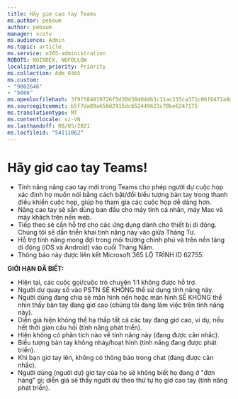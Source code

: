 ```yaml
---
title: Hãy giơ cao tay Teams
ms.author: pebaum
author: pebaum
manager: scotv
ms.audience: Admin
ms.topic: article
ms.service: o365-administration
ROBOTS: NOINDEX, NOFOLLOW
localization_priority: Priority
ms.collection: Adm_O365
ms.custom:
- "9002646"
- "5086"
ms.openlocfilehash: 3f9f584019726f5d30d384044b3c11ac215ca371c06f6472a8d479b38ccaf537
ms.sourcegitcommit: b5f7da89a650d2915dc652449623c78be6247175
ms.translationtype: MT
ms.contentlocale: vi-VN
ms.lasthandoff: 08/05/2021
ms.locfileid: "54111062"
---
```

# <a name="raise-your-hand-in-teams"></a>Hãy giơ cao tay Teams!

- Tính năng nâng cao tay mới trong Teams cho phép người dự cuộc họp xác định họ muốn nói bằng cách bật/đổi biểu tượng bàn tay trong thanh điều khiển cuộc họp, giúp họ tham gia các cuộc họp dễ dàng hơn.
- Nâng cao tay sẽ sẵn dùng ban đầu cho máy tính cá nhân, máy Mac và máy khách trên nền web.
- Tiếp theo sẽ cần hỗ trợ cho các ứng dụng dành cho thiết bị di động. Chúng tôi sẽ dần triển khai tính năng này vào giữa Tháng Tư.
- Hỗ trợ tính năng mong đợi trong môi trường chính phủ và trên nền tảng di động (iOS và Android) vào cuối Tháng Năm.
- Thông báo này được liên kết Microsoft 365 LỘ TRÌNH ID 62755.

**GIỚI HẠN ĐÃ BIẾT:**

- Hiện tại, các cuộc gọi/cuộc trò chuyện 1:1 không được hỗ trợ.
- Người dự quay số vào PSTN SẼ KHÔNG thể sử dụng tính năng này.
- Người dùng đang chia sẻ màn hình nền hoặc màn hình SẼ KHÔNG thể nhìn thấy bàn tay đang giơ cao (chúng tôi đang làm việc trên tính năng này).
- Diễn giả hiện không thể hạ thấp tất cả các tay đang giơ cao, ví dụ, nếu hết thời gian câu hỏi (tính năng phát triển).
- Hiện không có phân tích nào về tính năng này (đang được cân nhắc).
- Biểu tượng bàn tay không nháy/hoạt hình (tính năng đang được phát triển).
- Khi bạn giơ tay lên, không có thông báo trong chat (đang được cân nhắc).
- Người dùng (người dự) giơ tay của họ sẽ không biết họ đang ở "đơn hàng" gì; diễn giả sẽ thấy người dự theo thứ tự họ giơ cao tay (tính năng phát triển).
